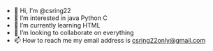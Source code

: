 - 👋 Hi, I’m @csring22
- 👀 I’m interested in java Python C
- 🌱 I’m currently learning HTML
- 💞️ I’m looking to collaborate on everything 
- 📫 How to reach me my email address is csring22only@gmail.com

<!---
csring22/csring22 is a ✨ special ✨ repository because its `README.md` (this file) appears on your GitHub profile.
You can click the Preview link to take a look at your changes.
--->
